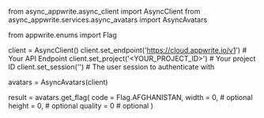 from async_appwrite.async_client import AsyncClient
from async_appwrite.services.async_avatars import AsyncAvatars

from appwrite.enums import Flag

client = AsyncClient()
client.set_endpoint('https://cloud.appwrite.io/v1') # Your API Endpoint
client.set_project('<YOUR_PROJECT_ID>') # Your project ID
client.set_session('') # The user session to authenticate with

avatars = AsyncAvatars(client)

result = avatars.get_flag(
    code = Flag.AFGHANISTAN,
    width = 0, # optional
    height = 0, # optional
    quality = 0 # optional
)
